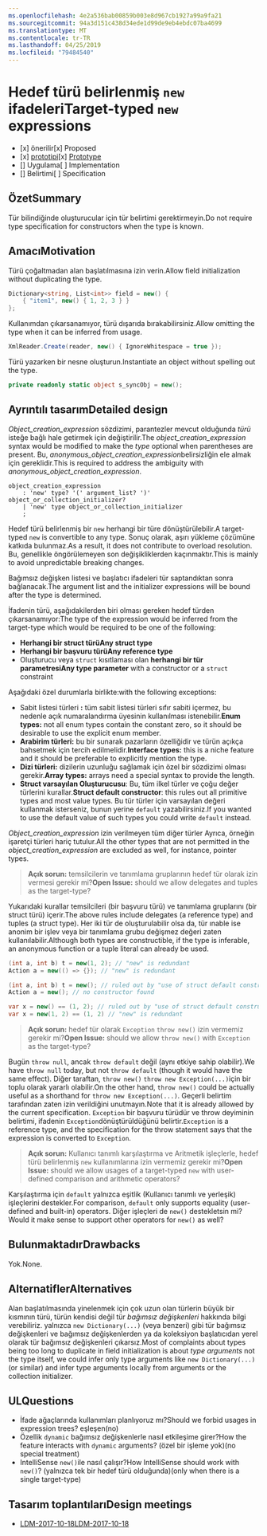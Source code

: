 ```yaml
---
ms.openlocfilehash: 4e2a536bab00859b003e8d967cb1927a99a9fa21
ms.sourcegitcommit: 94a3d151c438d34ede1d99de9eb4ebdc07ba4699
ms.translationtype: MT
ms.contentlocale: tr-TR
ms.lasthandoff: 04/25/2019
ms.locfileid: "79484540"
---
```


# <a name="target-typed-new-expressions"></a><span data-ttu-id="dd78b-101">Hedef türü belirlenmiş `new` ifadeleri</span><span class="sxs-lookup"><span data-stu-id="dd78b-101">Target-typed `new` expressions</span></span>

* <span data-ttu-id="dd78b-102">[x] önerilir</span><span class="sxs-lookup"><span data-stu-id="dd78b-102">[x] Proposed</span></span>
* <span data-ttu-id="dd78b-103">[x] [prototipi](https://github.com/alrz/roslyn/tree/features/target-typed-new)</span><span class="sxs-lookup"><span data-stu-id="dd78b-103">[x] [Prototype](https://github.com/alrz/roslyn/tree/features/target-typed-new)</span></span>
* <span data-ttu-id="dd78b-104">[] Uygulama</span><span class="sxs-lookup"><span data-stu-id="dd78b-104">[ ] Implementation</span></span>
* <span data-ttu-id="dd78b-105">[] Belirtimi</span><span class="sxs-lookup"><span data-stu-id="dd78b-105">[ ] Specification</span></span>

## <a name="summary"></a><span data-ttu-id="dd78b-106">Özet</span><span class="sxs-lookup"><span data-stu-id="dd78b-106">Summary</span></span>
[summary]: #summary

<span data-ttu-id="dd78b-107">Tür bilindiğinde oluşturucular için tür belirtimi gerektirmeyin.</span><span class="sxs-lookup"><span data-stu-id="dd78b-107">Do not require type specification for constructors when the type is known.</span></span> 

## <a name="motivation"></a><span data-ttu-id="dd78b-108">Amacı</span><span class="sxs-lookup"><span data-stu-id="dd78b-108">Motivation</span></span>
[motivation]: #motivation

<span data-ttu-id="dd78b-109">Türü çoğaltmadan alan başlatılmasına izin verin.</span><span class="sxs-lookup"><span data-stu-id="dd78b-109">Allow field initialization without duplicating the type.</span></span>
```cs
Dictionary<string, List<int>> field = new() {
    { "item1", new() { 1, 2, 3 } }
};
```
<span data-ttu-id="dd78b-110">Kullanımdan çıkarsanamıyor, türü dışarıda bırakabilirsiniz.</span><span class="sxs-lookup"><span data-stu-id="dd78b-110">Allow omitting the type when it can be inferred from usage.</span></span>
```cs
XmlReader.Create(reader, new() { IgnoreWhitespace = true });
```
<span data-ttu-id="dd78b-111">Türü yazarken bir nesne oluşturun.</span><span class="sxs-lookup"><span data-stu-id="dd78b-111">Instantiate an object without spelling out the type.</span></span>
```cs
private readonly static object s_syncObj = new();
```
## <a name="detailed-design"></a><span data-ttu-id="dd78b-112">Ayrıntılı tasarım</span><span class="sxs-lookup"><span data-stu-id="dd78b-112">Detailed design</span></span>
[design]: #detailed-design

<span data-ttu-id="dd78b-113">*Object_creation_expression* sözdizimi, parantezler mevcut olduğunda *türü* isteğe bağlı hale getirmek için değiştirilir.</span><span class="sxs-lookup"><span data-stu-id="dd78b-113">The *object_creation_expression* syntax would be modified to make the *type* optional when parentheses are present.</span></span> <span data-ttu-id="dd78b-114">Bu, *anonymous_object_creation_expression*belirsizliğin ele almak için gereklidir.</span><span class="sxs-lookup"><span data-stu-id="dd78b-114">This is required to address the ambiguity with *anonymous_object_creation_expression*.</span></span>
```antlr
object_creation_expression
    : 'new' type? '(' argument_list? ')' object_or_collection_initializer?
    | 'new' type object_or_collection_initializer
    ;
```
<span data-ttu-id="dd78b-115">Hedef türü belirlenmiş bir `new` herhangi bir türe dönüştürülebilir.</span><span class="sxs-lookup"><span data-stu-id="dd78b-115">A target-typed `new` is convertible to any type.</span></span> <span data-ttu-id="dd78b-116">Sonuç olarak, aşırı yükleme çözümüne katkıda bulunmaz.</span><span class="sxs-lookup"><span data-stu-id="dd78b-116">As a result, it does not contribute to overload resolution.</span></span> <span data-ttu-id="dd78b-117">Bu, genellikle öngörülemeyen son değişikliklerden kaçınmaktır.</span><span class="sxs-lookup"><span data-stu-id="dd78b-117">This is mainly to avoid unpredictable breaking changes.</span></span>

<span data-ttu-id="dd78b-118">Bağımsız değişken listesi ve başlatıcı ifadeleri tür saptandıktan sonra bağlanacak.</span><span class="sxs-lookup"><span data-stu-id="dd78b-118">The argument list and the initializer expressions will be bound after the type is determined.</span></span>

<span data-ttu-id="dd78b-119">İfadenin türü, aşağıdakilerden biri olması gereken hedef türden çıkarsanamıyor:</span><span class="sxs-lookup"><span data-stu-id="dd78b-119">The type of the expression would be inferred from the target-type which would be required to be one of the following:</span></span>

- <span data-ttu-id="dd78b-120">**Herhangi bir struct türü**</span><span class="sxs-lookup"><span data-stu-id="dd78b-120">**Any struct type**</span></span>
- <span data-ttu-id="dd78b-121">**Herhangi bir başvuru türü**</span><span class="sxs-lookup"><span data-stu-id="dd78b-121">**Any reference type**</span></span>
- <span data-ttu-id="dd78b-122">Oluşturucu veya `struct` kısıtlaması olan **herhangi bir tür parametresi**</span><span class="sxs-lookup"><span data-stu-id="dd78b-122">**Any type parameter** with a constructor or a `struct` constraint</span></span>

<span data-ttu-id="dd78b-123">Aşağıdaki özel durumlarla birlikte:</span><span class="sxs-lookup"><span data-stu-id="dd78b-123">with the following exceptions:</span></span>

- <span data-ttu-id="dd78b-124">Sabit listesi türleri **:** tüm sabit listesi türleri sıfır sabiti içermez, bu nedenle açık numaralandırma üyesinin kullanılması istenebilir.</span><span class="sxs-lookup"><span data-stu-id="dd78b-124">**Enum types:** not all enum types contain the constant zero, so it should be desirable to use the explicit enum member.</span></span>
- <span data-ttu-id="dd78b-125">**Arabirim türleri:** bu bir sunarak pazarların özelliğidir ve türün açıkça bahsetmek için tercih edilmelidir.</span><span class="sxs-lookup"><span data-stu-id="dd78b-125">**Interface types:** this is a niche feature and it should be preferable to explicitly mention the type.</span></span>
- <span data-ttu-id="dd78b-126">**Dizi türleri:** dizilerin uzunluğu sağlamak için özel bir sözdizimi olması gerekir.</span><span class="sxs-lookup"><span data-stu-id="dd78b-126">**Array types:** arrays need a special syntax to provide the length.</span></span>
- <span data-ttu-id="dd78b-127">**Struct varsayılan Oluşturucusu**: Bu, tüm ilkel türler ve çoğu değer türlerini kurallar.</span><span class="sxs-lookup"><span data-stu-id="dd78b-127">**Struct default constructor**: this rules out all primitive types and most value types.</span></span> <span data-ttu-id="dd78b-128">Bu tür türler için varsayılan değeri kullanmak isterseniz, bunun yerine `default` yazabilirsiniz.</span><span class="sxs-lookup"><span data-stu-id="dd78b-128">If you wanted to use the default value of such types you could write `default` instead.</span></span>

<span data-ttu-id="dd78b-129">*Object_creation_expression* izin verilmeyen tüm diğer türler Ayrıca, örneğin işaretçi türleri hariç tutulur.</span><span class="sxs-lookup"><span data-stu-id="dd78b-129">All the other types that are not permitted in the *object_creation_expression* are excluded as well, for instance, pointer types.</span></span>

> <span data-ttu-id="dd78b-130">**Açık sorun:** temsilcilerin ve tanımlama gruplarının hedef tür olarak izin vermesi gerekir mi?</span><span class="sxs-lookup"><span data-stu-id="dd78b-130">**Open Issue:** should we allow delegates and tuples as the target-type?</span></span>

<span data-ttu-id="dd78b-131">Yukarıdaki kurallar temsilcileri (bir başvuru türü) ve tanımlama gruplarını (bir struct türü) içerir.</span><span class="sxs-lookup"><span data-stu-id="dd78b-131">The above rules include delegates (a reference type) and tuples (a struct type).</span></span> <span data-ttu-id="dd78b-132">Her iki tür de oluşturulabilir olsa da, tür ınable ise anonim bir işlev veya bir tanımlama grubu değişmez değeri zaten kullanılabilir.</span><span class="sxs-lookup"><span data-stu-id="dd78b-132">Although both types are constructible, if the type is inferable, an anonymous function or a tuple literal can already be used.</span></span>
```cs
(int a, int b) t = new(1, 2); // "new" is redundant
Action a = new(() => {}); // "new" is redundant

(int a, int b) t = new(); // ruled out by "use of struct default constructor"
Action a = new(); // no constructor found

var x = new() == (1, 2); // ruled out by "use of struct default constructor"
var x = new(1, 2) == (1, 2) // "new" is redundant
```


> <span data-ttu-id="dd78b-133">**Açık sorun:** hedef tür olarak `Exception` `throw new()` izin vermemiz gerekir mi?</span><span class="sxs-lookup"><span data-stu-id="dd78b-133">**Open Issue:** should we allow `throw new()` with `Exception` as the target-type?</span></span>

<span data-ttu-id="dd78b-134">Bugün `throw null`, ancak `throw default` değil (aynı etkiye sahip olabilir).</span><span class="sxs-lookup"><span data-stu-id="dd78b-134">We have `throw null` today, but not `throw default` (though it would have the same effect).</span></span> <span data-ttu-id="dd78b-135">Diğer taraftan, `throw new()` `throw new Exception(...)`için bir toplu olarak yararlı olabilir.</span><span class="sxs-lookup"><span data-stu-id="dd78b-135">On the other hand, `throw new()` could be actually useful as a shorthand for `throw new Exception(...)`.</span></span> <span data-ttu-id="dd78b-136">Geçerli belirtim tarafından zaten izin verildiğini unutmayın.</span><span class="sxs-lookup"><span data-stu-id="dd78b-136">Note that it is already allowed by the current specification.</span></span> <span data-ttu-id="dd78b-137">`Exception` bir başvuru türüdür ve throw deyiminin belirtimi, ifadenin `Exception`dönüştürüldüğünü belirtir.</span><span class="sxs-lookup"><span data-stu-id="dd78b-137">`Exception` is a reference type, and the specification for the throw statement says that the expression is converted to `Exception`.</span></span>

> <span data-ttu-id="dd78b-138">**Açık sorun:** Kullanıcı tanımlı karşılaştırma ve Aritmetik işleçlerle, hedef türü belirlenmiş `new` kullanımlarına izin vermemiz gerekir mi?</span><span class="sxs-lookup"><span data-stu-id="dd78b-138">**Open Issue:** should we allow usages of a target-typed `new` with user-defined comparison and arithmetic operators?</span></span>

<span data-ttu-id="dd78b-139">Karşılaştırma için `default` yalnızca eşitlik (Kullanıcı tanımlı ve yerleşik) işleçlerini destekler.</span><span class="sxs-lookup"><span data-stu-id="dd78b-139">For comparison, `default` only supports equality (user-defined and built-in) operators.</span></span> <span data-ttu-id="dd78b-140">Diğer işleçleri de `new()` destekletsin mi?</span><span class="sxs-lookup"><span data-stu-id="dd78b-140">Would it make sense to support other operators for `new()` as well?</span></span>

## <a name="drawbacks"></a><span data-ttu-id="dd78b-141">Bulunmaktadır</span><span class="sxs-lookup"><span data-stu-id="dd78b-141">Drawbacks</span></span>
[drawbacks]: #drawbacks

<span data-ttu-id="dd78b-142">Yok.</span><span class="sxs-lookup"><span data-stu-id="dd78b-142">None.</span></span>

## <a name="alternatives"></a><span data-ttu-id="dd78b-143">Alternatifler</span><span class="sxs-lookup"><span data-stu-id="dd78b-143">Alternatives</span></span>
[alternatives]: #alternatives

<span data-ttu-id="dd78b-144">Alan başlatılmasında yinelenmek için çok uzun olan türlerin büyük bir kısmının türü, türün kendisi değil tür *bağımsız değişkenleri* hakkında bilgi verebiliriz. yalnızca `new Dictionary(...)` (veya benzeri) gibi tür bağımsız değişkenleri ve bağımsız değişkenlerden ya da koleksiyon başlatıcıdan yerel olarak tür bağımsız değişkenleri çıkarsız.</span><span class="sxs-lookup"><span data-stu-id="dd78b-144">Most of complaints about types being too long to duplicate in field initialization is about *type arguments* not the type itself, we could infer only type arguments like `new Dictionary(...)` (or similar) and infer type arguments locally from arguments or the collection initializer.</span></span>

## <a name="questions"></a><span data-ttu-id="dd78b-145">UL</span><span class="sxs-lookup"><span data-stu-id="dd78b-145">Questions</span></span>
[questions]: #questions

- <span data-ttu-id="dd78b-146">İfade ağaçlarında kullanımları planlıyoruz mı?</span><span class="sxs-lookup"><span data-stu-id="dd78b-146">Should we forbid usages in expression trees?</span></span> <span data-ttu-id="dd78b-147">eşleşen</span><span class="sxs-lookup"><span data-stu-id="dd78b-147">(no)</span></span>
- <span data-ttu-id="dd78b-148">Özellik `dynamic` bağımsız değişkenlerle nasıl etkileşime girer?</span><span class="sxs-lookup"><span data-stu-id="dd78b-148">How the feature interacts with `dynamic` arguments?</span></span> <span data-ttu-id="dd78b-149">(özel bir işleme yok)</span><span class="sxs-lookup"><span data-stu-id="dd78b-149">(no special treatment)</span></span>
- <span data-ttu-id="dd78b-150">IntelliSense `new()`ile nasıl çalışır?</span><span class="sxs-lookup"><span data-stu-id="dd78b-150">How IntelliSense should work with `new()`?</span></span> <span data-ttu-id="dd78b-151">(yalnızca tek bir hedef türü olduğunda)</span><span class="sxs-lookup"><span data-stu-id="dd78b-151">(only when there is a single target-type)</span></span>
## <a name="design-meetings"></a><span data-ttu-id="dd78b-152">Tasarım toplantıları</span><span class="sxs-lookup"><span data-stu-id="dd78b-152">Design meetings</span></span>

- [<span data-ttu-id="dd78b-153">LDM-2017-10-18</span><span class="sxs-lookup"><span data-stu-id="dd78b-153">LDM-2017-10-18</span></span>](https://github.com/dotnet/csharplang/blob/master/meetings/2017/LDM-2017-10-18.md#100)
